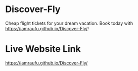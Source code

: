 # Discover-Fly
Cheap flight tickets for your dream vacation. Book today with https://iamraufu.github.io/Discover-Fly/!

# Live Website Link
https://iamraufu.github.io/Discover-Fly/
